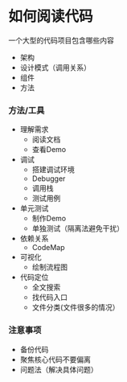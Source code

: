 # 如何阅读代码
一个大型的代码项目包含哪些内容  
* 架构
* 设计模式（调用关系）
* 组件
* 方法

### 方法/工具
* 理解需求
  * 阅读文档
  * 查看Demo
* 调试 
  * 搭建调试环境
  * Debugger
  * 调用栈
  * 测试用例
* 单元测试
  * 制作Demo
  * 单独测试（隔离法避免干扰）
* 依赖关系
  * CodeMap
* 可视化
  * 绘制流程图
* 代码定位
  * 全文搜索
  * 找代码入口    
  * 文件分类(文件很多的情况）

### 注意事项
* 备份代码
* 聚焦核心代码不要偏离
* 问题法（解决具体问题）



